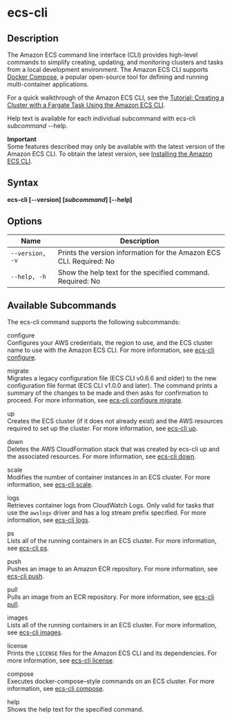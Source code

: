 # ecs\-cli<a name="cmd-ecs-cli"></a>

## Description<a name="cmd-ecs-cli-description"></a>

The Amazon ECS command line interface \(CLI\) provides high\-level commands to simplify creating, updating, and monitoring clusters and tasks from a local development environment\. The Amazon ECS CLI supports [Docker Compose](https://docs.docker.com/compose/), a popular open\-source tool for defining and running multi\-container applications\.

For a quick walkthrough of the Amazon ECS CLI, see the [Tutorial: Creating a Cluster with a Fargate Task Using the Amazon ECS CLI](ECS_CLI_tutorial_fargate.md)\.

Help text is available for each individual subcommand with ecs\-cli *subcommand* \-\-help\.

**Important**  
Some features described may only be available with the latest version of the Amazon ECS CLI\. To obtain the latest version, see [Installing the Amazon ECS CLI](ECS_CLI_installation.md)\.

## Syntax<a name="cmd-ecs-cli-syntax"></a>

**ecs\-cli \[\-\-version\] \[*subcommand*\] \[\-\-help\]** 

## Options<a name="cmd-ecs-cli-options"></a>


| Name | Description | 
| --- | --- | 
|  `--version, -v`  |  Prints the version information for the Amazon ECS CLI\. Required: No  | 
|  `--help, -h`  |  Show the help text for the specified command\. Required: No  | 

## Available Subcommands<a name="cmd-ecs-cli-subcommands"></a>

The ecs\-cli command supports the following subcommands:

configure  
Configures your AWS credentials, the region to use, and the ECS cluster name to use with the Amazon ECS CLI\. For more information, see [ecs\-cli configure](cmd-ecs-cli-configure.md)\.

migrate  
Migrates a legacy configuration file \(ECS CLI v0\.6\.6 and older\) to the new configuration file format \(ECS CLI v1\.0\.0 and later\)\. The command prints a summary of the changes to be made and then asks for confirmation to proceed\. For more information, see [ecs\-cli configure migrate](cmd-ecs-cli-configure-migrate.md)\.

up  
Creates the ECS cluster \(if it does not already exist\) and the AWS resources required to set up the cluster\. For more information, see [ecs\-cli up](cmd-ecs-cli-up.md)\.

down  
Deletes the AWS CloudFormation stack that was created by ecs\-cli up and the associated resources\. For more information, see [ecs\-cli down](cmd-ecs-cli-down.md)\.

scale  
Modifies the number of container instances in an ECS cluster\. For more information, see [ecs\-cli scale](cmd-ecs-cli-scale.md)\.

logs  
Retrieves container logs from CloudWatch Logs\. Only valid for tasks that use the `awslogs` driver and has a log stream prefix specified\. For more information, see [ecs\-cli logs](cmd-ecs-cli-logs.md)\.

ps  
Lists all of the running containers in an ECS cluster\. For more information, see [ecs\-cli ps](cmd-ecs-cli-ps.md)\.

push  
Pushes an image to an Amazon ECR repository\. For more information, see [ecs\-cli push](cmd-ecs-cli-push.md)\.

pull  
Pulls an image from an ECR repository\. For more information, see [ecs\-cli pull](cmd-ecs-cli-pull.md)\.

images  
Lists all of the running containers in an ECS cluster\. For more information, see [ecs\-cli images](cmd-ecs-cli-images.md)\.

license  
Prints the `LICENSE` files for the Amazon ECS CLI and its dependencies\. For more information, see [ecs\-cli license](cmd-ecs-cli-license.md)\.

compose  
Executes docker\-compose–style commands on an ECS cluster\. For more information, see [ecs\-cli compose](cmd-ecs-cli-compose.md)\.

help  
Shows the help text for the specified command\.